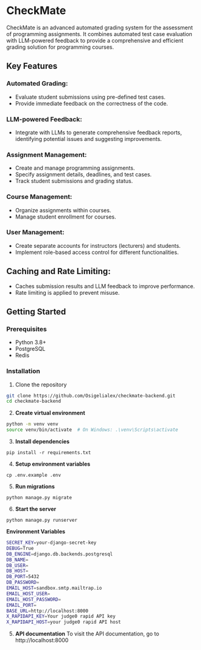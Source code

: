 # CheckMate

CheckMate is an advanced automated grading system for the assessment of programming assignments. It combines automated test case evaluation with LLM-powered feedback to provide a comprehensive and efficient grading solution for programming courses.

## Key Features

### Automated Grading:
  - Evaluate student submissions using pre-defined test cases.
  - Provide immediate feedback on the correctness of the code.

### LLM-powered Feedback:
  - Integrate with LLMs to generate comprehensive feedback reports, identifying potential issues and suggesting improvements.

### Assignment Management:
  - Create and manage programming assignments.
  - Specify assignment details, deadlines, and test cases.
  - Track student submissions and grading status.

### Course Management:
  - Organize assignments within courses.
  - Manage student enrollment for courses.

### User Management:
  - Create separate accounts for instructors (lecturers) and students.
  - Implement role-based access control for different functionalities.

## Caching and Rate Limiting:
  - Caches submission results and LLM feedback to improve performance.
  - Rate limiting is applied to prevent misuse.

## Getting Started

### Prerequisites
- Python 3.8+
- PostgreSQL
- Redis

### Installation

1. Clone the repository
```bash
git clone https://github.com/Osigelialex/checkmate-backend.git
cd checkmate-backend
```

2. **Create virtual environment**
```bash
python -m venv venv
source venv/bin/activate  # On Windows: .\venv\Scripts\activate
```

3. **Install dependencies**
```
pip install -r requirements.txt
```

4. **Setup environment variables**
```
cp .env.example .env
```

5. **Run migrations**
```
python manage.py migrate
```

6. **Start the server**
```
python manage.py runserver
```

**Environment Variables**
```bash
SECRET_KEY=your-django-secret-key
DEBUG=True
DB_ENGINE=django.db.backends.postgresql
DB_NAME=
DB_USER=
DB_HOST=
DB_PORT=5432
DB_PASSWORD=
EMAIL_HOST=sandbox.smtp.mailtrap.io
EMAIL_HOST_USER=
EMAIL_HOST_PASSWORD=
EMAIL_PORT=
BASE_URL=http://localhost:8000
X_RAPIDAPI_KEY=Your judge0 rapid API key
X_RAPIDAPI_HOST=your judge0 rapid API host
```

5. **API documentation**
To visit the API documentation, go to http://localhost:8000
